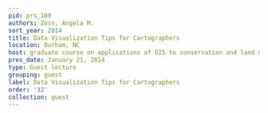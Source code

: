 ```yaml
---
pid: prs_100
authors: Zoss, Angela M.
sort_year: 2014
title: Data Visualization Tips for Cartographers
location: Durham, NC
host: graduate course on applications of GIS to conservation and land management
pres_date: January 21, 2014
type: Guest lecture
grouping: guest
label: Data Visualization Tips for Cartographers
order: '32'
collection: guest
---
```

